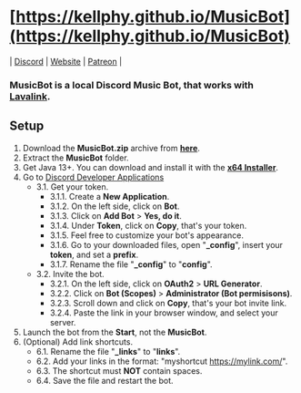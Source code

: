 # [https://kellphy.github.io/MusicBot](https://kellphy.github.io/MusicBot)  
| [Discord](https://discord.gg/ycYmMmP)        | [Website](https://kellphy.com)          | [Patreon](https://www.kellphy.com/patreon) |

### MusicBot is a local Discord Music Bot, that works with [Lavalink](https://github.com/freyacodes/Lavalink).  
## Setup  

1. Download the **MusicBot.zip** archive from [**here**](https://github.com/Kellphy/MusicBot/releases).  
2. Extract the **MusicBot** folder.  
3. Get Java 13+. You can download and install it with the [**x64 Installer**](https://www.oracle.com/java/technologies/downloads/#jdk17-windows).   
4. Go to [Discord Developer Applications](https://discord.com/developers/applications)  
   - 3.1. Get your token.  
      - 3.1.1. Create a **New Application**.  
      - 3.1.2. On the left side, click on **Bot**.  
      - 3.1.3. Click on **Add Bot** > **Yes, do it**.  
      - 3.1.4. Under **Token**, click on **Copy**, that's your token.  
      - 3.1.5. Feel free to customize your bot's appearance.  
      - 3.1.6. Go to your downloaded files, open "**_config**", insert your **token**, and set a **prefix**.  
      - 3.1.7. Rename the file "**_config**" to "**config**".  
   - 3.2. Invite the bot.  
      - 3.2.1. On the left side, click on **OAuth2** > **URL Generator**.  
      - 3.2.2. Click on **Bot (Scopes)** > **Administrator (Bot permisisons)**.  
      - 3.2.3. Scroll down and click on **Copy**, that's your bot invite link. 
      - 3.2.4. Paste the link in your browser window, and select your server. 
5. Launch the bot from the **Start**, not the **MusicBot**.  
6. (Optional) Add link shortcuts.  
   - 6.1. Rename the file "**_links**" to "**links**".  
   - 6.2. Add your links in the format: "myshortcut https://mylink.com/".  
   - 6.3. The shortcut must **NOT** contain spaces.  
   - 6.4. Save the file and restart the bot.  
